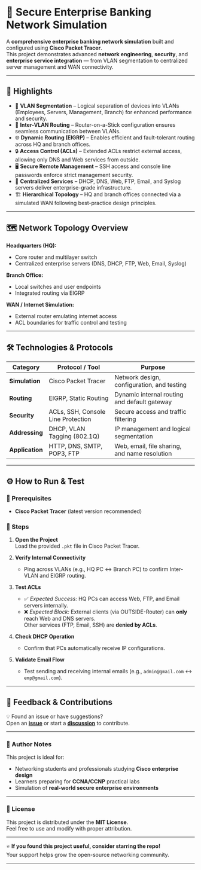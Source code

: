 # 🏦 Secure Enterprise Banking Network Simulation

A **comprehensive enterprise banking network simulation** built and configured using **Cisco Packet Tracer**.  
This project demonstrates advanced **network engineering**, **security**, and **enterprise service integration** — from VLAN segmentation to centralized server management and WAN connectivity.

---

## 🚀 Highlights

- 🧩 **VLAN Segmentation** – Logical separation of devices into VLANs (Employees, Servers, Management, Branch) for enhanced performance and security.  
- 🔁 **Inter-VLAN Routing** – Router-on-a-Stick configuration ensures seamless communication between VLANs.  
- 🌐 **Dynamic Routing (EIGRP)** – Enables efficient and fault-tolerant routing across HQ and branch offices.  
- 🔒 **Access Control (ACLs)** – Extended ACLs restrict external access, allowing only DNS and Web services from outside.  
- 🖥️ **Secure Remote Management** – SSH access and console line passwords enforce strict management security.  
- 🧭 **Centralized Services** – DHCP, DNS, Web, FTP, Email, and Syslog servers deliver enterprise-grade infrastructure.  
- 🏗️ **Hierarchical Topology** – HQ and branch offices connected via a simulated WAN following best-practice design principles.

---

## 🗺️ Network Topology Overview

**Headquarters (HQ):**
- Core router and multilayer switch
- Centralized enterprise servers (DNS, DHCP, FTP, Web, Email, Syslog)

**Branch Office:**
- Local switches and user endpoints
- Integrated routing via EIGRP

**WAN / Internet Simulation:**
- External router emulating internet access
- ACL boundaries for traffic control and testing

---

## 🛠️ Technologies & Protocols

| Category        | Protocol / Tool                     | Purpose                                       |
|-----------------|-------------------------------------|-----------------------------------------------|
| **Simulation**  | Cisco Packet Tracer                 | Network design, configuration, and testing    |
| **Routing**     | EIGRP, Static Routing               | Dynamic internal routing and default gateway  |
| **Security**    | ACLs, SSH, Console Line Protection  | Secure access and traffic filtering           |
| **Addressing**  | DHCP, VLAN Tagging (802.1Q)         | IP management and logical segmentation        |
| **Application** | HTTP, DNS, SMTP, POP3, FTP          | Web, email, file sharing, and name resolution |

---

## ⚙️ How to Run & Test

### 🧾 Prerequisites
- **Cisco Packet Tracer** (latest version recommended)

### 🧪 Steps
1. **Open the Project**  
   Load the provided `.pkt` file in Cisco Packet Tracer.

2. **Verify Internal Connectivity**  
   - Ping across VLANs (e.g., HQ PC ↔ Branch PC) to confirm Inter-VLAN and EIGRP routing.

3. **Test ACLs**  
   - ✅ *Expected Success:* HQ PCs can access Web, FTP, and Email servers internally.  
   - ❌ *Expected Block:* External clients (via OUTSIDE-Router) can **only** reach Web and DNS servers.  
     Other services (FTP, Email, SSH) are **denied by ACLs**.

4. **Check DHCP Operation**  
   - Confirm that PCs automatically receive IP configurations.

5. **Validate Email Flow**  
   - Test sending and receiving internal emails (e.g., `admin@gmail.com` ↔ `emp@gmail.com`).

---

## 💬 Feedback & Contributions

💡 Found an issue or have suggestions?  
Open an **[issue](../../issues)** or start a **[discussion](../../discussions)** to contribute.

---

### 🧠 Author Notes

This project is ideal for:
- Networking students and professionals studying **Cisco enterprise design**  
- Learners preparing for **CCNA/CCNP** practical labs  
- Simulation of **real-world secure enterprise environments**

---

### 📜 License

This project is distributed under the **MIT License**.  
Feel free to use and modify with proper attribution.

---

⭐ **If you found this project useful, consider starring the repo!**  
Your support helps grow the open-source networking community.

---
